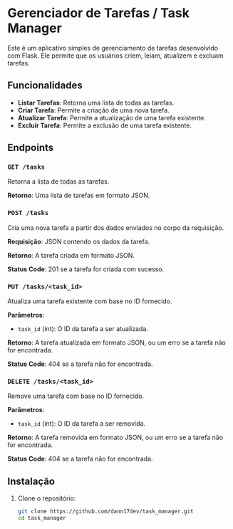 # Gerenciador de Tarefas / Task Manager

Este é um aplicativo simples de gerenciamento de tarefas desenvolvido com Flask. Ele permite que os usuários criem, leiam, atualizem e excluam tarefas.

## Funcionalidades

- **Listar Tarefas**: Retorna uma lista de todas as tarefas.
- **Criar Tarefa**: Permite a criação de uma nova tarefa.
- **Atualizar Tarefa**: Permite a atualização de uma tarefa existente.
- **Excluir Tarefa**: Permite a exclusão de uma tarefa existente.

## Endpoints

### `GET /tasks`

Retorna a lista de todas as tarefas.

**Retorno**: Uma lista de tarefas em formato JSON.

### `POST /tasks`

Cria uma nova tarefa a partir dos dados enviados no corpo da requisição.

**Requisição**: JSON contendo os dados da tarefa.

**Retorno**: A tarefa criada em formato JSON.

**Status Code**: 201 se a tarefa for criada com sucesso.

### `PUT /tasks/<task_id>`

Atualiza uma tarefa existente com base no ID fornecido.

**Parâmetros**:
- `task_id` (int): O ID da tarefa a ser atualizada.

**Retorno**: A tarefa atualizada em formato JSON, ou um erro se a tarefa não for encontrada.

**Status Code**: 404 se a tarefa não for encontrada.

### `DELETE /tasks/<task_id>`

Remove uma tarefa com base no ID fornecido.

**Parâmetros**:
- `task_id` (int): O ID da tarefa a ser removida.

**Retorno**: A tarefa removida em formato JSON, ou um erro se a tarefa não for encontrada.

**Status Code**: 404 se a tarefa não for encontrada.


## Instalação

1. Clone o repositório:
   ```bash
   git clone https://github.com/dann17dev/task_manager.git
   cd task_manager